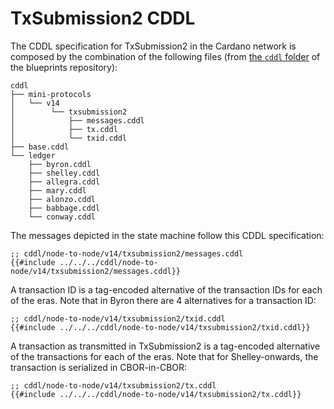 # TxSubmission2 CDDL

The CDDL specification for TxSubmission2 in the Cardano network is
composed by the combination of the following files (from [the `cddl`
folder](https://github.com/cardano-scaling/cardano-blueprint/tree/main/src/api/cddl)
of the blueprints repository):

```
cddl
├── mini-protocols
│   └── v14
│        └── txsubmission2
│            ├── messages.cddl
│            ├── tx.cddl
│            └── txid.cddl
├── base.cddl
└── ledger
    ├── byron.cddl
    ├── shelley.cddl
    ├── allegra.cddl
    ├── mary.cddl
    ├── alonzo.cddl
    ├── babbage.cddl
    └── conway.cddl
```

The messages depicted in the state machine follow this CDDL specification:

```cddl
;; cddl/node-to-node/v14/txsubmission2/messages.cddl
{{#include ../../../cddl/node-to-node/v14/txsubmission2/messages.cddl}}
```

A transaction ID is a tag-encoded alternative of the transaction IDs
for each of the eras. Note that in Byron there are 4 alternatives for
a transaction ID:

```cddl
;; cddl/node-to-node/v14/txsubmission2/txid.cddl
{{#include ../../../cddl/node-to-node/v14/txsubmission2/txid.cddl}}
```

A transaction as transmitted in TxSubmission2 is a tag-encoded
alternative of the transactions for each of the eras. Note that for
Shelley-onwards, the transaction is serialized in CBOR-in-CBOR:

```cddl
;; cddl/node-to-node/v14/txsubmission2/tx.cddl
{{#include ../../../cddl/node-to-node/v14/txsubmission2/tx.cddl}}
```
